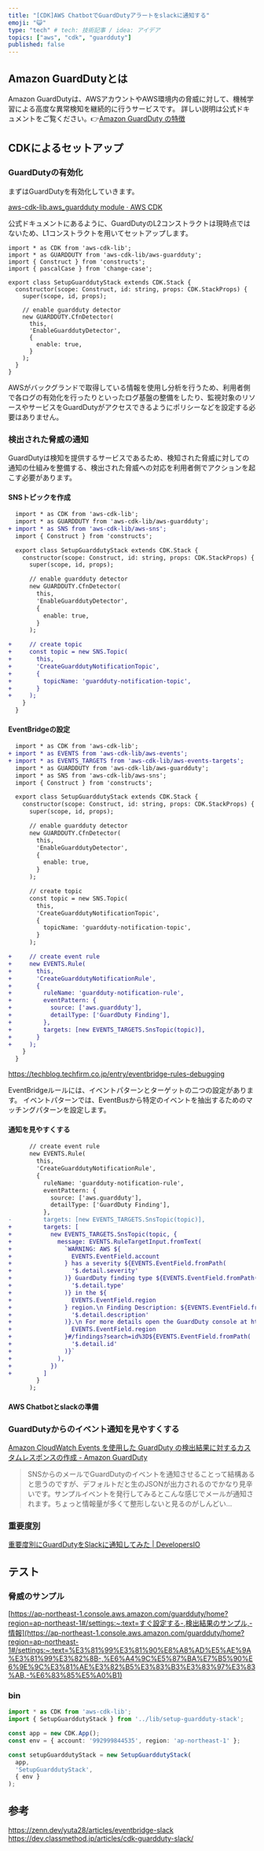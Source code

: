 ```yaml
---
title: "[CDK]AWS ChatbotでGuardDutyアラートをslackに通知する"
emoji: "😺"
type: "tech" # tech: 技術記事 / idea: アイデア
topics: ["aws", "cdk", "guardduty"]
published: false
---
```


## Amazon GuardDutyとは

Amazon GuardDutyは、AWSアカウントやAWS環境内の脅威に対して、機械学習による高度な異常検知を継続的に行うサービスです。
詳しい説明は公式ドキュメントをご覧ください。👉[Amazon GuardDuty の特徴](https://aws.amazon.com/jp/guardduty/features/)

## CDKによるセットアップ

### GuardDutyの有効化

まずはGuardDutyを有効化していきます。

[aws-cdk-lib.aws_guardduty module · AWS CDK](https://docs.aws.amazon.com/cdk/api/v2/docs/aws-cdk-lib.aws_guardduty-readme.html)

公式ドキュメントにあるように、GuardDutyのL2コンストラクトは現時点ではないため、L1コンストラクトを用いてセットアップします。

```typescript: GuardDutyの有効化
import * as CDK from 'aws-cdk-lib';
import * as GUARDDUTY from 'aws-cdk-lib/aws-guardduty';
import { Construct } from 'constructs';
import { pascalCase } from 'change-case';

export class SetupGuarddutyStack extends CDK.Stack {
  constructor(scope: Construct, id: string, props: CDK.StackProps) {
    super(scope, id, props);

    // enable guardduty detector
    new GUARDDUTY.CfnDetector(
      this,
      'EnableGuarddutyDetector',
      {
        enable: true,
      }
    );
  }
}
```

AWSがバックグランドで取得している情報を使用し分析を行うため、利用者側で各ログの有効化を行ったりといったログ基盤の整備をしたり、監視対象のリソースやサービスをGuardDutyがアクセスできるようにポリシーなどを設定する必要はありません。

### 検出された脅威の通知

GuardDutyは検知を提供するサービスであるため、検知された脅威に対しての通知の仕組みを整備する、検出された脅威への対応を利用者側でアクションを起こす必要があります。

#### SNSトピックを作成

```diff typescript
  import * as CDK from 'aws-cdk-lib';
  import * as GUARDDUTY from 'aws-cdk-lib/aws-guardduty';
+ import * as SNS from 'aws-cdk-lib/aws-sns';
  import { Construct } from 'constructs';

  export class SetupGuarddutyStack extends CDK.Stack {
    constructor(scope: Construct, id: string, props: CDK.StackProps) {
      super(scope, id, props);

      // enable guardduty detector
      new GUARDDUTY.CfnDetector(
        this,
        'EnableGuarddutyDetector',
        {
          enable: true,
        }
      );

+     // create topic
+     const topic = new SNS.Topic(
+       this,
+       'CreateGuarddutyNotificationTopic',
+       {
+         topicName: 'guardduty-notification-topic',
+       }
+     );
    }
  }
```

#### EventBridgeの設定

```diff typescript
  import * as CDK from 'aws-cdk-lib';
+ import * as EVENTS from 'aws-cdk-lib/aws-events';
+ import * as EVENTS_TARGETS from 'aws-cdk-lib/aws-events-targets';
  import * as GUARDDUTY from 'aws-cdk-lib/aws-guardduty';
  import * as SNS from 'aws-cdk-lib/aws-sns';
  import { Construct } from 'constructs';

  export class SetupGuarddutyStack extends CDK.Stack {
    constructor(scope: Construct, id: string, props: CDK.StackProps) {
      super(scope, id, props);

      // enable guardduty detector
      new GUARDDUTY.CfnDetector(
        this,
        'EnableGuarddutyDetector',
        {
          enable: true,
        }
      );

      // create topic
      const topic = new SNS.Topic(
        this,
        'CreateGuarddutyNotificationTopic',
        {
          topicName: 'guardduty-notification-topic',
        }
      );

+     // create event rule
+     new EVENTS.Rule(
+       this,
+       'CreateGuarddutyNotificationRule',
+       {
+         ruleName: 'guardduty-notification-rule',
+         eventPattern: {
+           source: ['aws.guardduty'],
+           detailType: ['GuardDuty Finding'],
+         },
+         targets: [new EVENTS_TARGETS.SnsTopic(topic)],
+       }
+     );
    }
  }
```
https://techblog.techfirm.co.jp/entry/eventbridge-rules-debugging

EventBridgeルールには、イベントパターンとターゲットの二つの設定があります。
イベントパターンでは、EventBusから特定のイベントを抽出するためのマッチングパターンを設定します。

#### 通知を見やすくする

```diff typescript
      // create event rule
      new EVENTS.Rule(
        this,
        'CreateGuarddutyNotificationRule',
        {
          ruleName: 'guardduty-notification-rule',
          eventPattern: {
            source: ['aws.guardduty'],
            detailType: ['GuardDuty Finding'],
          },
-         targets: [new EVENTS_TARGETS.SnsTopic(topic)],
+         targets: [
+           new EVENTS_TARGETS.SnsTopic(topic, {
+             message: EVENTS.RuleTargetInput.fromText(
+               `WARNING: AWS ${
+                 EVENTS.EventField.account
+               } has a severity ${EVENTS.EventField.fromPath(
+                 '$.detail.severity'
+               )} GuardDuty finding type ${EVENTS.EventField.fromPath(
+                 '$.detail.type'
+               )} in the ${
+                 EVENTS.EventField.region
+               } region.\n Finding Description: ${EVENTS.EventField.fromPath(
+                 '$.detail.description'
+               )}.\n For more details open the GuardDuty console at https://console.aws.amazon.com/guardduty/home?region=${
+                 EVENTS.EventField.region
+               }#/findings?search=id%3D${EVENTS.EventField.fromPath(
+                 '$.detail.id'
+               )}`
+             ),
+           })
+         ]
        }
      );
```

#### AWS Chatbotとslackの準備

### GuardDutyからのイベント通知を見やすくする

[Amazon CloudWatch Events を使用した GuardDuty の検出結果に対するカスタムレスポンスの作成 - Amazon GuardDuty](https://docs.aws.amazon.com/ja_jp/guardduty/latest/ug/guardduty_findings_cloudwatch.html)

> SNSからのメールでGuardDutyのイベントを通知させることって結構あると思うのですが、デフォルトだと生のJSONが出力されるのでかなり見辛いです。サンプルイベントを発行してみるとこんな感じでメールが通知されます。ちょっと情報量が多くて整形しないと見るのがしんどい…
> 

### 重要度別

[重要度別にGuardDutyをSlackに通知してみた | DevelopersIO](https://dev.classmethod.jp/articles/notify_guardduty_by_severity/)

## テスト

### 脅威のサンプル

[https://ap-northeast-1.console.aws.amazon.com/guardduty/home?region=ap-northeast-1#/settings:~:text=すぐ設定する-,検出結果のサンプル,-情報](https://ap-northeast-1.console.aws.amazon.com/guardduty/home?region=ap-northeast-1#/settings:~:text=%E3%81%99%E3%81%90%E8%A8%AD%E5%AE%9A%E3%81%99%E3%82%8B-,%E6%A4%9C%E5%87%BA%E7%B5%90%E6%9E%9C%E3%81%AE%E3%82%B5%E3%83%B3%E3%83%97%E3%83%AB,-%E6%83%85%E5%A0%B1)

### bin

```typescript
import * as CDK from 'aws-cdk-lib';
import { SetupGuarddutyStack } from '../lib/setup-guardduty-stack';

const app = new CDK.App();
const env = { account: '992999844535', region: 'ap-northeast-1' };

const setupGuarddutyStack = new SetupGuarddutyStack(
  app,
  'SetupGuarddutyStack',
  { env }
);
```


## 参考

https://zenn.dev/yuta28/articles/eventbridge-slack
https://dev.classmethod.jp/articles/cdk-guardduty-slack/